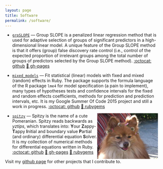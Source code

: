 ```yaml
---
layout: page
title: Software 
permalink: /software/
---
```


* [`grpSLOPE`](https://github.com/agisga/grpSLOPE) &mdash; Group SLOPE is a penalized linear regression method that is used for adaptive selection of groups of significant predictors in a high-dimensional linear model. A unique feature of the Group SLOPE method is that it offers (group) false discovery rate control (i.e., control of the expected proportion of irrelevant groups among the total number of groups of predictors selected by the Group SLOPE method). [:octocat: github](https://github.com/agisga/grpSLOPE) [:page_facing_up: gh-pages](http://www.alexejgossmann.com/grpSLOPE/)


* [`mixed_models`](https://github.com/agisga/mixed_models) &mdash; Fit statistical (linear) models with fixed and mixed (random) effects in Ruby. The package supports the formula language of the R package `lme4` for model specification (a pain to implement), many types of hypotheses tests and confidence intervals for the fixed and random effects coefficients, methods for prediction and prediction intervals, etc. It is my Google Summer Of Code 2015 project and still a work in progress. [:octocat: github](https://github.com/agisga/mixed_models.git) [:gem: rubygems](https://rubygems.org/gems/mixed_models)

<img style="float: right;" src="/images/spitzy_small.jpg">

* [`spitzy`](https://github.com/agisga/spitzy) &mdash; Spitzy is the name of a cute Pomeranian. Spitzy reads backwards as *yztips*, which translates into: **Y**our **Z**appy-**T**appy **I**nitial and boundary value **P**artial (and ordinary) differential equation **S**olver.  It is my collection of numerical methods for differential equations written in Ruby. [:octocat: github](https://github.com/agisga/spitzy) [:page_facing_up: gh-pages](http://www.alexejgossmann.com/spitzy/) [:gem: rubygems](https://rubygems.org/gems/spitzy)

Visit my [github page](https://github.com/agisga) for other projects that I contribute to.
